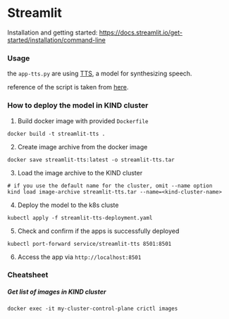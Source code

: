 # Streamlit

Installation and getting started: https://docs.streamlit.io/get-started/installation/command-line


### Usage

the `app-tts.py` are using [TTS](https://docs.coqui.ai/en/latest/installation.html), a model for synthesizing speech.

reference of the script is taken from [here](https://github.com/Vidyut/vidyut-tts/tree/main).


### How to deploy the model in KIND cluster

1. Build docker image with provided `Dockerfile`

```
docker build -t streamlit-tts .
```

2. Create image archive from the docker image

```
docker save streamlit-tts:latest -o streamlit-tts.tar
```

3. Load the image archive to the KIND cluster

```
# if you use the default name for the cluster, omit --name option
kind load image-archive streamlit-tts.tar --name=<kind-cluster-name>
```

4. Deploy the model to the k8s cluste

```
kubectl apply -f streamlit-tts-deployment.yaml 
```

5. Check and confirm if the apps is successfully deployed

```
kubectl port-forward service/streamlit-tts 8501:8501
```

6. Access the app via `http://localhost:8501`

### Cheatsheet

##### Get list of images in KIND cluster

```
docker exec -it my-cluster-control-plane crictl images
```
